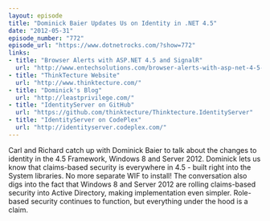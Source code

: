 ```yaml
---
layout: episode
title: "Dominick Baier Updates Us on Identity in .NET 4.5"
date: "2012-05-31"
episode_number: "772"
episode_url: "https://www.dotnetrocks.com/?show=772"
links:
- title: "Browser Alerts with ASP.NET 4.5 and SignalR"
  url: "http://www.entechsolutions.com/browser-alerts-with-asp-net-4-5-and-signalr"
- title: "ThinkTecture Website"
  url: "http://www.thinktecture.com/"
- title: "Dominick's Blog"
  url: "http://leastprivilege.com/"
- title: "IdentityServer on GitHub"
  url: "https://github.com/thinktecture/Thinktecture.IdentityServer"
- title: "IdentityServer on CodePlex"
  url: "http://identityserver.codeplex.com/"
---
```


Carl and Richard catch up with Dominick Baier to talk about the changes to identity in the 4.5 Framework, Windows 8 and Server 2012. Dominick lets us know that claims-based security is everywhere in 4.5 - built right into the System libraries. No more separate WIF to install! The conversation also digs into the fact that Windows 8 and Server 2012 are rolling claims-based security into Active Directory, making implementation even simpler. Role-based security continues to function, but everything under the hood is a claim.

